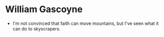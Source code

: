 William Gascoyne
================

* I'm not convinced that faith can move mountains, but I've seen what it can do to skyscrapers.

